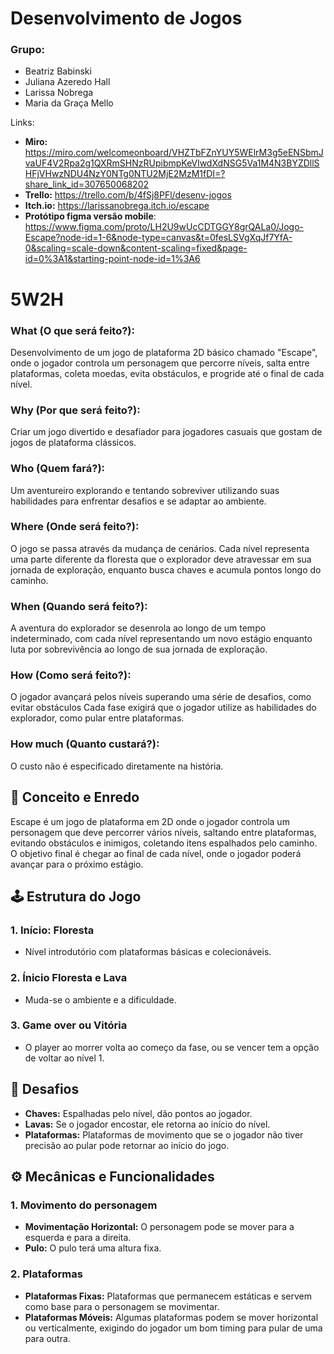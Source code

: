 # Desenvolvimento de Jogos 
### Grupo: 
* Beatriz Babinski
* Juliana Azeredo Hall
* Larissa Nobrega
* Maria da Graça Mello 

Links: 
- **Miro:** https://miro.com/welcomeonboard/VHZTbFZnYUY5WElrM3g5eENSbmJvaUF4V2Rpa2g1QXRmSHNzRUpibmpKeVlwdXdNSG5Va1M4N3BYZDllSHFjVHwzNDU4NzY0NTg0NTU2MjE2MzM1fDI=?share_link_id=307650068202
- **Trello:**
  https://trello.com/b/4fSj8PFl/desenv-jogos
- **Itch.io:** https://larissanobrega.itch.io/escape
- **Protótipo figma versão mobile**: https://www.figma.com/proto/LH2U9wUcCDTGGY8grQALa0/Jogo-Escape?node-id=1-6&node-type=canvas&t=0fesLSVgXqJf7YfA-0&scaling=scale-down&content-scaling=fixed&page-id=0%3A1&starting-point-node-id=1%3A6
  

# 5W2H
### What (O que será feito?):
Desenvolvimento de um jogo de plataforma 2D básico chamado "Escape", onde o jogador controla um personagem que percorre níveis, salta entre plataformas, coleta moedas, evita obstáculos, e progride até o final de cada nível.

###  Why (Por que será feito?):
Criar um jogo divertido e desafiador para jogadores casuais que gostam de jogos de plataforma clássicos.

###  Who (Quem fará?):
Um aventureiro explorando e tentando sobreviver utilizando suas habilidades para enfrentar desafios e se adaptar ao ambiente.

###  Where (Onde será feito?):
O jogo se passa através da mudança de cenários. Cada nível representa uma parte diferente da floresta que o explorador deve atravessar em sua jornada de exploração,  enquanto busca chaves e acumula pontos longo do caminho.

###  When (Quando será feito?):
A aventura do explorador se desenrola ao longo de um tempo indeterminado, com cada nível representando um novo estágio enquanto luta por sobrevivência ao longo de sua jornada de exploração.

###  How (Como será feito?):
O jogador avançará pelos níveis superando uma série de desafios, como evitar obstáculos Cada fase exigirá que o jogador utilize as habilidades do explorador, como pular entre plataformas.

###  How much (Quanto custará?):
O custo não é especificado diretamente na história.



## 📜 Conceito e Enredo

Escape é um jogo de plataforma em 2D onde o jogador controla um personagem que deve percorrer vários níveis, saltando entre plataformas, evitando obstáculos e inimigos, coletando itens espalhados pelo caminho. O objetivo final é chegar ao final de cada nível, onde o jogador poderá avançar para o próximo estágio.

## 🕹️ Estrutura do Jogo

### 1. Início: Floresta 
- Nível introdutório com plataformas básicas e colecionáveis.

### 2. Ínicio Floresta e Lava 
- Muda-se o ambiente e a dificuldade.

### 3. Game over ou Vitória
- O player ao morrer volta ao começo da fase, ou se vencer tem a opção de voltar ao nível 1.

## 🧩 Desafios

- **Chaves:** Espalhadas pelo nível, dão pontos ao jogador.
- **Lavas:** Se o jogador encostar, ele retorna ao início do nível.
- **Plataformas:** Plataformas de movimento que se o jogador não tiver precisão ao pular pode retornar ao início do jogo.

## ⚙️ Mecânicas e Funcionalidades

### 1. Movimento do personagem
- **Movimentação Horizontal:** O personagem pode se mover para a esquerda e para a direita.
- **Pulo:** O pulo terá uma altura fixa.

### 2. Plataformas
- **Plataformas Fixas:** Plataformas que permanecem estáticas e servem como base para o personagem se movimentar.
- **Plataformas Móveis:**  Algumas plataformas podem se mover horizontal ou verticalmente, exigindo do jogador um bom timing para pular de uma para outra.


  
